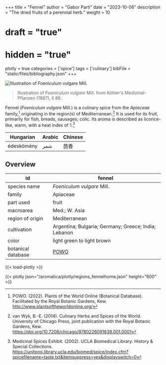 +++
title = "Fennel"
author = "Gabor Parti"
date = "2023-10-06"
description = "The dried fruits of a perennial herb."
weight = 10
# draft = "true"
# hidden = "true"
plotly = true
categories = ['spice']
tags = ['culinary']
bibFile = "static/files/bibliography.json"
+++

![Illustration of *Foeniculum vulgare* Mill.](/images/illustrations/fennel.png?width=25vw "Illustration of *Foeniculum vulgare* Mill. from Köhler's Medizinal-Pflanzen (1887), II 88.")

>Illustration of *Foeniculum vulgare* Mill. from Köhler's Medizinal-Pflanzen (1887), II 88.

Fennel (*Foeniculum vulgare* Mill.) is a culinary spice from the *Apiaceae* family,[^powo] originating in the region(s) of Mediterranean.[^van_wyk_culinary_2014] It is used for its fruit, primarily for fish, breads, sausages; colic. Its aroma is described as licorice-like, warm, with a heat index of 1.[^ucla_medicinal_2002]

| Hungarian|Arabic|Chinese|
|----------|------|-------|
|édeskömény|  شمر |   茴香  |

## Overview

|        id        |                       fennel                       |
|------------------|----------------------------------------------------|
|   species name   |             *Foeniculum vulgare* Mill.             |
|      family      |                      Apiaceae                      |
|     part used    |                        fruit                       |
|     macroarea    |                    Med.; W. Asia                   |
| region of origin |                    Mediterranean                   |
|    cultivation   |Argentina; Bulgaria; Germany; Greece; India; Lebanon|
|       color      |             light green to light brown             |
|botanical database| [POWO](https://powo.science.kew.org/taxon/842680-1)|

{{< load-plotly >}}

{{< plotly json="/aromatica/plotly/regions_fennelhome.json" height="600" >}}

[^powo]: POWO. (2022). Plants of the World Online (Botanical Database). Facilitated by the Royal Botanic Gardens, Kew. http://www.plantsoftheworldonline.org/
[^van_wyk_culinary_2014]: van Wyk, B.-E. (2014). Culinary Herbs and Spices of the World. University of Chicago Press, joint publication with the Royal Botanic Gardens, Kew. https://doi.org/10.7208/chicago/9780226091839.001.0001
[^ucla_medicinal_2002]: Medicinal Spices Exhibit. (2002). UCLA Biomedical Library: History & Special Collections. https://unitproj.library.ucla.edu/biomed/spice/index.cfm?spicefilename=taste.txt&itemsuppress=yes&displayswitch=0

